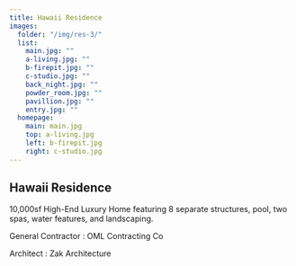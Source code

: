 ```yaml
---
title: Hawaii Residence
images:
  folder: "/img/res-3/"
  list:
    main.jpg: ""
    a-living.jpg: ""
    b-firepit.jpg: ""
    c-studio.jpg: ""
    back_night.jpg: ""
    powder_room.jpg: ""
    pavillion.jpg: ""
    entry.jpg: ""
  homepage:
    main: main.jpg
    top: a-living.jpg
    left: b-firepit.jpg
    right: c-studio.jpg
---
```

## Hawaii Residence

10,000sf High-End Luxury Home featuring 8 separate structures, pool,
two spas, water features, and landscaping.

General Contractor
: OML Contracting Co

Architect
: Zak Architecture
